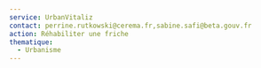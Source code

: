 ```yaml
---
service: UrbanVitaliz
contact: perrine.rutkowski@cerema.fr,sabine.safi@beta.gouv.fr
action: Réhabiliter une friche
thematique:
  - Urbanisme
---
```

